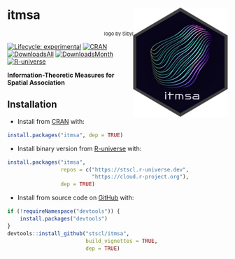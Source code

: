 
<!-- README.md is generated from README.Rmd. Please edit that file -->

# itmsa <a href="https://stscl.github.io/itmsa/"><img src="man/figures/logo.png" align="right" height="250" alt="itmsa website" /></a>

<p align="right"; style="font-size:11px">logo by Sibyl</p>
<!-- badges: start -->

[![Lifecycle:
experimental](https://img.shields.io/badge/lifecycle-experimental-cyan.svg)](https://lifecycle.r-lib.org/articles/stages.html#experimental)
[![CRAN](https://www.r-pkg.org/badges/version/itmsa)](https://CRAN.R-project.org/package=itmsa)
[![DownloadsAll](https://badgen.net/cran/dt/itmsa?color=orange)](https://CRAN.R-project.org/package=itmsa)
[![DownloadsMonth](https://cranlogs.r-pkg.org/badges/itmsa)](https://CRAN.R-project.org/package=itmsa)
[![R-universe](https://stscl.r-universe.dev/badges/itmsa?color=cyan)](https://stscl.r-universe.dev/itmsa)
<!-- badges: end -->

**Information-Theoretic Measures for Spatial Association**

## Installation

- Install from [CRAN](https://CRAN.R-project.org/package=itmsa) with:

``` r
install.packages("itmsa", dep = TRUE)
```

- Install binary version from
  [R-universe](https://stscl.r-universe.dev/itmsa) with:

``` r
install.packages("itmsa",
                 repos = c("https://stscl.r-universe.dev",
                           "https://cloud.r-project.org"),
                 dep = TRUE)
```

- Install from source code on [GitHub](https://github.com/stscl/itmsa)
  with:

``` r
if (!requireNamespace("devtools")) {
    install.packages("devtools")
}
devtools::install_github("stscl/itmsa",
                         build_vignettes = TRUE,
                         dep = TRUE)
```
